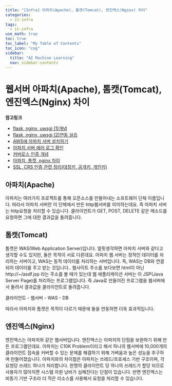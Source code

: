 ```yaml
---
title: "[Infra] 아파치(Apache), 톰캣(Tomcat), 엔진엑스(Nginx) 차이" 
categories:
  - it-infra
tags:
  - it-infra
use_math: true
toc: true
toc_label: "My Table of Contents"
toc_icon: "cog"
sidebar:
  title: "AI Machine Learning"
  nav: sidebar-contents
---
```


# 웹서버 아파치(Apache), 톰캣(Tomcat), 엔진엑스(Nginx) 차이

**참고링크**   

* [flask, nginx, uwsgi (1)개념](https://losskatsu.github.io/it-infra/flask-nginx-uwsgi-concept/)
* [flask, nginx, uwsgi (2)연동 실습](https://losskatsu.github.io/it-infra/flask-nginx-uwsgi/)  
* [AWS에 아파치 서버 설치하기](https://losskatsu.github.io/it-infra/aws-apache/)
* [아파치 서버 에러 로그 확인](https://losskatsu.github.io/it-infra/apache-error-log/)
* [커버로스 인증 개념](https://losskatsu.github.io/it-infra/kerberos/)
* [아파치, 톰캣, nginx 차이](https://losskatsu.github.io/it-infra/webserver/)
* [SSL, CRS 인증 관련 정리(대칭키, 공개키, 개인키)](https://losskatsu.github.io/it-infra/ssl-auth/)



## 아파치(Apache)

아파치는 여러가지 프로젝트를 통해 오픈소스를 만들어내는 소프트웨어 단체 이름입니다. 
따라서 아파치 서버란 이 단체에서 만든 http웹서버를 의미하는데요. 
즉 아파치 서버는 http요청을 처리할 수 있습니다. 
클라이언트가 GET, POST, DELETE 같은 메소드를 요청하면 그에 대한 결과값을 돌려줍니다. 

## 톰캣(Tomcat)

톰캣은 WAS(Web Application Server)입니다. 
얼핏생각하면 아파치 서버와 같다고 생각할 수도 있지만, 둘은 목적이 서로 다른데요. 
아파치 웹 서버는 정적인 데이터를 처리하는 서버이고, WAS는 동적 데이터를 처리하는 서버입니다. 
즉, WAS는 DB와 연결되어 데이터를 주고 받는 것입니다.. 
웹사이트 주소를 보다보면 html이 아닌 http://~/asdf.jsp 라는 주소를 볼 때가 있는데 
웹 애플리케이션 서버는 이 JSP(Java Server Page)를 처리하는 프로그램입니다. 
즉 Java로 만들어진 프로그램을 웹서버에서 돌려서 결과값을 클라이언트로 돌려줍니다.

클라이언트 - 웹서버 - WAS - DB

따라서 아파치와 톰캣은 목적이 다르기 때문에 둘을 연동하면 더욱 효과적입니다. 


## 엔진엑스(Nginx)

엔진엑스는 아파치와 같은 웹서버입니다. 
엔진엑스는 아파치의 단점을 보완하기 위해 만든 프로그램인데요. 
아파치는 C10K Problem이라고 해서 하나의 웹서버에 10,000개의 클라이언트 접속을 커버할 수 있는 문제를 해결하기 위해 
가벼움과 높은 성능을 추구하며 만들어졌습니다. 
아파치와의 차이점은 아파치는 쓰레드/프로세스 기반 구조이며, 각 요청당 쓰레드 하나가 처리합니다. 
한명의 클라이언트 당 하나의 쓰레드가 할당 되므로 사용자가 많아지면 시스템 자원 낭비가 심해진다는 단점이 있습니다. 
반면 엔진엑스는 비동기 기반 구조라 더 적은 리소스를 사용해서 요청을 처리할 수 있습니다. 
